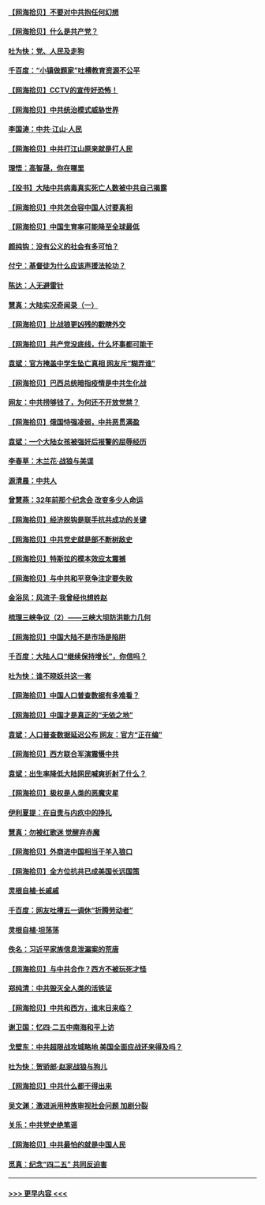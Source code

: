 #### [【网海拾贝】不要对中共抱任何幻想](../pages/nsc993/n12965222.md?t=05211702) 
#### [【网海拾贝】什么是共产党？](../pages/nsc993/n12962781.md?t=05211702) 
#### [吐为快：党、人民及走狗](../pages/nsc993/n12962747.md?t=05211702) 
#### [千百度：“小镇做题家”吐槽教育资源不公平](../pages/nsc993/n12962705.md?t=05211702) 
#### [【网海拾贝】CCTV的宣传好恐怖！](../pages/nsc993/n12959984.md?t=05211702) 
#### [【网海拾贝】中共统治模式威胁世界](../pages/nsc993/n12957622.md?t=05211702) 
#### [李国涛：中共‧江山‧人民](../pages/nsc993/n12957502.md?t=05211702) 
#### [【网海拾贝】中共打江山原来就是打人民](../pages/nsc993/n12954345.md?t=05211702) 
#### [理悟：高智晟，你在哪里](../pages/nsc993/n12953115.md?t=05211702) 
#### [【投书】大陆中共病毒真实死亡人数被中共自己揭露](../pages/nsc993/n12953050.md?t=05211702) 
#### [【网海拾贝】中共怎会容中国人讨要真相](../pages/nsc993/n12952161.md?t=05211702) 
#### [【网海拾贝】中国生育率可能降至全球最低](../pages/nsc993/n12948793.md?t=05211702) 
#### [颜纯钩：没有公义的社会有多可怕？](../pages/nsc993/n12947626.md?t=05211702) 
#### [付宁：基督徒为什么应该声援法轮功？](../pages/nsc993/n12947233.md?t=05211702) 
#### [陈达：人无避雷针](../pages/nsc993/n12947098.md?t=05211702) 
#### [慧真：大陆实况奇闻录（一）](../pages/nsc993/n12945811.md?t=05211702) 
#### [【网海拾贝】比战狼更凶残的戳瞎外交](../pages/nsc993/n12945717.md?t=05211702) 
#### [【网海拾贝】共产党没底线，什么坏事都可能干](../pages/nsc993/n12942090.md?t=05211702) 
#### [袁斌：官方掩盖中学生坠亡真相 网友斥“糊弄谁”](../pages/nsc993/n12942029.md?t=05211702) 
#### [【网海拾贝】巴西总统暗指疫情是中共生化战](../pages/nsc993/n12938999.md?t=05211702) 
#### [网友：中共捞够钱了，为何还不开放党禁？](../pages/nsc993/n12938952.md?t=05211702) 
#### [【网海拾贝】俄国恃强凌弱，中共恶贯满盈](../pages/nsc993/n12936626.md?t=05211702) 
#### [袁斌：一个大陆女孩被强奸后报警的屈辱经历](../pages/nsc993/n12936547.md?t=05211702) 
#### [李春草：木兰花·战狼与美谍](../pages/nsc993/n12935995.md?t=05211702) 
#### [源清晨：中共人](../pages/nsc993/n12935589.md?t=05211702) 
#### [曾慧燕：32年前那个纪念会 改变多少人命运](../pages/nsc993/n12934233.md?t=05211702) 
#### [【网海拾贝】经济脱钩是联手抗共成功的关键](../pages/nsc993/n12934176.md?t=05211702) 
#### [【网海拾贝】中共党史就是部不断树敌史](../pages/nsc993/n12932844.md?t=05211702) 
#### [【网海拾贝】特斯拉的模本效应太震撼](../pages/nsc993/n12925626.md?t=05211702) 
#### [【网海拾贝】与中共和平竞争注定要失败](../pages/nsc993/n12923326.md?t=05211702) 
#### [金浴凤：风流子‧我曾经也想姓赵](../pages/nsc993/n12920911.md?t=05211702) 
#### [梳理三峡争议（2）——三峡大坝防洪能力几何](../pages/nsc993/n12920173.md?t=05211702) 
#### [【网海拾贝】中国大陆不是市场是陷阱](../pages/nsc993/n12920143.md?t=05211702) 
#### [千百度：大陆人口“继续保持增长”，你信吗？](../pages/nsc993/n12918946.md?t=05211702) 
#### [吐为快：谁不晓妖共这一套](../pages/nsc993/n12918941.md?t=05211702) 
#### [【网海拾贝】中国人口普查数据有多难看？](../pages/nsc993/n12917822.md?t=05211702) 
#### [【网海拾贝】中国才是真正的“无依之地”](../pages/nsc993/n12915845.md?t=05211702) 
#### [袁斌：人口普查数据延迟公布 网友：官方“正在编”](../pages/nsc993/n12915748.md?t=05211702) 
#### [【网海拾贝】西方联合军演震慑中共](../pages/nsc993/n12913466.md?t=05211702) 
#### [袁斌：出生率降低大陆网民喊爽折射了什么？](../pages/nsc993/n12913365.md?t=05211702) 
#### [【网海拾贝】极权是人类的恶魔灾星](../pages/nsc993/n12910697.md?t=05211702) 
#### [伊利夏提：在自责与内疚中的挣扎](../pages/nsc993/n12910493.md?t=05211702) 
#### [慧真：勿被红歌迷 觉醒弃赤魔](../pages/nsc993/n12910485.md?t=05211702) 
#### [【网海拾贝】外商进中国相当于羊入狼口](../pages/nsc993/n12908274.md?t=05211702) 
#### [【网海拾贝】全方位抗共已成美国长远国策](../pages/nsc993/n12906878.md?t=05211702) 
#### [灵根自植‧长戚戚](../pages/nsc993/n12905585.md?t=05211702) 
#### [千百度：网友吐槽五一调休“折腾劳动者”](../pages/nsc993/n12905934.md?t=05211702) 
#### [灵根自植‧坦荡荡](../pages/nsc993/n12905562.md?t=05211702) 
#### [佚名：习近平家族信息泄漏案的荒唐](../pages/nsc993/n12904705.md?t=05211702) 
#### [【网海拾贝】与中共合作？西方不被玩死才怪](../pages/nsc993/n12903873.md?t=05211702) 
#### [郑纯清：中共毁灭全人类的活铁证](../pages/nsc993/n12903785.md?t=05211702) 
#### [【网海拾贝】中共和西方，谁末日来临？](../pages/nsc993/n12903482.md?t=05211702) 
#### [谢卫国：忆四‧二五中南海和平上访](../pages/nsc993/n12902192.md?t=05211702) 
#### [戈壁东：中共超限战攻城略地 美国全面应战还来得及吗？](../pages/nsc993/n12902297.md?t=05211702) 
#### [吐为快：贺骄郎‧赵家战狼与狗儿](../pages/nsc993/n12902280.md?t=05211702) 
#### [【网海拾贝】中共什么都干得出来](../pages/nsc993/n12897500.md?t=05211702) 
#### [吴文渊：激进派用种族审视社会问题 加剧分裂](../pages/nsc993/n12893881.md?t=05211702) 
#### [关乐：中共党史绝笔谣](../pages/nsc993/n12897270.md?t=05211702) 
#### [【网海拾贝】中共最怕的就是中国人民](../pages/nsc993/n12894705.md?t=05211702) 
#### [觅真：纪念“四二五” 共同反迫害](../pages/nsc993/n12894553.md?t=05211702) 

----
#### [ >>> 更早内容 <<< ](../indexes/nsc993-earlier.md)
